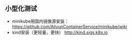 ## 小型化测试

- minikube用国内镜像源安装：
	https://github.com/AliyunContainerService/minikube/wiki
- kind安装（更轻量，更快）
	http://kind.sigs.k8s.io
